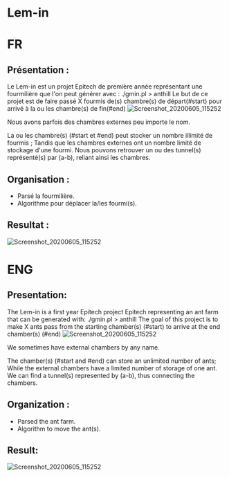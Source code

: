 # Lem-in

# FR

## Présentation :

Le Lem-in est un projet Epitech de première année représentant une fourmilière que l'on peut générer avec :  ./gmin.pl > anthill
Le but de ce projet est de faire passé X fourmis de(s) chambre(s) de départ(#start)
pour arrivé à la ou les chambre(s) de fin(#end)
![Screenshot_20200605_115252](https://user-images.githubusercontent.com/57537266/83863287-6f3a3100-a723-11ea-9e4b-43fb0fccbb6b.png)

Nous avons parfois des chambres externes peu importe le nom.

La ou les chambre(s) (#start et #end) peut stocker un nombre illimité de fourmis ;
Tandis que les chambres externes ont un nombre limité de stockage d'une fourmi.
Nous pouvons retrouver un ou des tunnel(s) représenté(s) par (a-b), reliant ainsi les chambres.

## Organisation :
* Parsé la fourmilière.
* Algorithme pour déplacer la/les fourmi(s).

## Resultat :

![Screenshot_20200605_115252](https://user-images.githubusercontent.com/57537266/83864400-f936c980-a724-11ea-8efc-bd7d8fb89e8a.png)

# ENG

## Presentation:

The Lem-in is a first year Epitech project Epitech representing an ant farm that can be generated with: ./gmin.pl > anthill
The goal of this project is to make X ants pass from the starting chamber(s) (#start)
to arrive at the end chamber(s) (#end)
![Screenshot_20200605_115252](https://user-images.githubusercontent.com/57537266/83863287-6f3a3100-a723-11ea-9e4b-43fb0fccbb6b.png)

We sometimes have external chambers by any name.

The chamber(s) (#start and #end) can store an unlimited number of ants;
While the external chambers have a limited number of storage of one ant.
We can find a tunnel(s) represented by (a-b), thus connecting the chambers.

## Organization :
* Parsed the ant farm.
* Algorithm to move the ant(s).

## Result:

![Screenshot_20200605_115252](https://user-images.githubusercontent.com/57537266/83864400-f936c980-a724-11ea-8efc-bd7d8fb89e8a.png)
